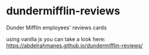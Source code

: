 # dundermifflin-reviews
Dunder Mifflin employees' reviews cards

using vanilla js 
you can take a look here: https://abdelrahmanes.github.io/dundermifflin-reviews/
